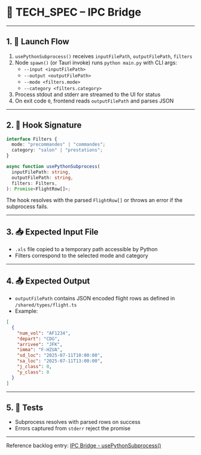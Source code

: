 # 📄 TECH_SPEC – IPC Bridge

---

## 1. 🔁 Launch Flow

1. `usePythonSubprocess()` receives `inputFilePath`, `outputFilePath`, `filters`
2. Node `spawn()` (or Tauri invoke) runs `python main.py` with CLI args:
   - `--input <inputFilePath>`
   - `--output <outputFilePath>`
   - `--mode <filters.mode>`
   - `--category <filters.category>`
3. Process stdout and stderr are streamed to the UI for status
4. On exit code `0`, frontend reads `outputFilePath` and parses JSON

---

## 2. 🧩 Hook Signature

```ts
interface Filters {
  mode: "precommandes" | "commandes";
  category: "salon" | "prestations";
}

async function usePythonSubprocess(
  inputFilePath: string,
  outputFilePath: string,
  filters: Filters,
): Promise<FlightRow[]>;
```

The hook resolves with the parsed `FlightRow[]` or throws an error if the subprocess fails.

---

## 3. 📥 Expected Input File

- `.xls` file copied to a temporary path accessible by Python
- Filters correspond to the selected mode and category

---

## 4. 📤 Expected Output

- `outputFilePath` contains JSON encoded flight rows as defined in `/shared/types/flight.ts`
- Example:

```json
[
  {
    "num_vol": "AF1234",
    "depart": "CDG",
    "arrivee": "JFK",
    "imma": "F-HZUA",
    "sd_loc": "2025-07-11T10:00:00",
    "sa_loc": "2025-07-11T13:00:00",
    "j_class": 0,
    "y_class": 0
  }
]
```

---

## 5. 🧪 Tests

- Subprocess resolves with parsed rows on success
- Errors captured from `stderr` reject the promise

---

Reference backlog entry: [IPC Bridge - usePythonSubprocess()](../../../frontend/backlog.md)
